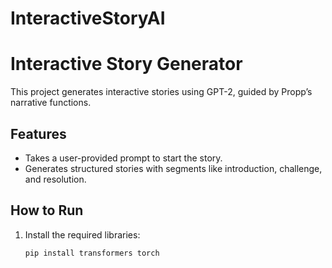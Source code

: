 # InteractiveStoryAI
# Interactive Story Generator  
This project generates interactive stories using GPT-2, guided by Propp’s narrative functions.  

## Features  
- Takes a user-provided prompt to start the story.  
- Generates structured stories with segments like introduction, challenge, and resolution.  

## How to Run  
1. Install the required libraries:  
   ```bash
   pip install transformers torch
